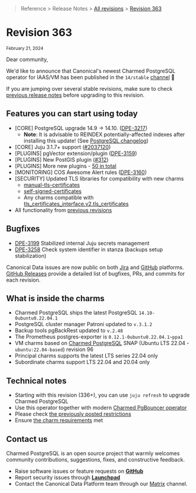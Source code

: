 >Reference > Release Notes > [All revisions](/t/11875) > [Revision 363](/t/13124)
# Revision 363 
<sub>February 21, 2024</sub>

Dear community,

We'd like to announce that Canonical's newest Charmed PostgreSQL operator for IAAS/VM has been published in the `14/stable` [channel](https://charmhub.io/postgresql?channel=14/stable) :tada: 

If you are jumping over several stable revisions, make sure to check [previous release notes](/t/11875) before upgrading to this revision.

## Features you can start using today
* [CORE] PostgreSQL upgrade 14.9 -> 14.10. ([DPE-3217](https://warthogs.atlassian.net/browse/DPE-3217))
  * **Note**: It is advisable to REINDEX potentially-affected indexes after installing this update! (See [PostgreSQL changelog](https://changelogs.ubuntu.com/changelogs/pool/main/p/postgresql-14/postgresql-14_14.10-0ubuntu0.22.04.1/changelog))
* [CORE] Juju 3.1.7+ support ([#2037120](https://bugs.launchpad.net/juju/+bug/2037120))
* [PLUGINS] pgVector extension/plugin ([DPE-3159](https://warthogs.atlassian.net/browse/DPE-3159))
* [PLUGINS] New PostGIS plugin ([#312](https://github.com/canonical/postgresql-operator/pull/312))
* [PLUGINS] More new plugins - [50 in total](/t/10946)
* [MONITORING] COS Awesome Alert rules ([DPE-3160](https://warthogs.atlassian.net/browse/DPE-3160))
* [SECURITY] Updated TLS libraries for compatibility with new charms 
  * [manual-tls-certificates](https://charmhub.io/manual-tls-certificates)
  * [self-signed-certificates](https://charmhub.io/self-signed-certificates)
  * Any charms compatible with [ tls_certificates_interface.v2.tls_certificates](https://charmhub.io/tls-certificates-interface/libraries/tls_certificates)
* All functionality from [previous revisions](/t/11875)

## Bugfixes

* [DPE-3199](https://warthogs.atlassian.net/browse/DPE-3199) Stabilized internal Juju secrets management
* [DPE-3258](https://warthogs.atlassian.net/browse/DPE-3258) Check system identifier in stanza (backups setup stabilization)

Canonical Data issues are now public on both [Jira](https://warthogs.atlassian.net/jira/software/c/projects/DPE/issues/) and [GitHub](https://github.com/canonical/postgresql-operator/issues) platforms.
[GitHub Releases](https://github.com/canonical/postgresql-operator/releases) provide a detailed list of bugfixes, PRs, and commits for each revision.

## What is inside the charms

* Charmed PostgreSQL ships the latest PostgreSQL `14.10-0ubuntu0.22.04.1`
* PostgreSQL cluster manager Patroni updated to `v.3.1.2`
* Backup tools pgBackRest updated to `v.2.48`
* The Prometheus postgres-exporter is `0.12.1-0ubuntu0.22.04.1~ppa1`
* VM charms based on [Charmed PostgreSQL](https://snapcraft.io/charmed-postgresql) SNAP (Ubuntu LTS 22.04 - `ubuntu:22.04-based`) revision 96
* Principal charms supports the latest LTS series 22.04 only
* Subordinate charms support LTS 22.04 and 20.04 only

## Technical notes

* Starting with this revision (336+), you can use `juju refresh` to upgrade Charmed PostgreSQL
* Use this operator together with modern [Charmed PgBouncer operator](https://charmhub.io/pgbouncer?channel=1/stable)
* Please check [the previously posted restrictions](/t/11875)
* Ensure [the charm requirements](/t/11743) met

## Contact us

Charmed PostgreSQL is an open source project that warmly welcomes community contributions, suggestions, fixes, and constructive feedback.
* Raise software issues or feature requests on [**GitHub**](https://github.com/canonical/postgresql-operator/issues/new/choose)
* Report security issues through [**Launchpad**](https://wiki.ubuntu.com/DebuggingSecurity#How%20to%20File)
* Contact the Canonical Data Platform team through our [Matrix](https://matrix.to/#/#charmhub-data-platform:ubuntu.com) channel.